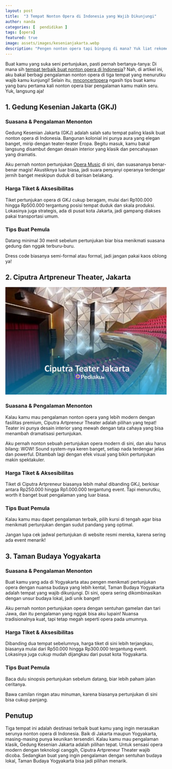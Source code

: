 ```yaml
---
layout: post
title:  "3 Tempat Nonton Opera di Indonesia yang Wajib Dikunjungi"
author: nanda
categories: [  pendidikan ]
tags: [opera]
featured: true
image: assets/images/kesenianjakarta.webp
description: "Pengen nonton opera tapi bingung di mana? Yuk liat rekomendasi tempat nonton opera dan pertunjukan di Indonesia yang wajib kamu kunjungi!."
---
```


Buat kamu yang suka seni pertunjukan, pasti pernah bertanya-tanya: Di mana sih [tempat terbaik buat nonton opera di Indonesia](https://pediaku.id/tempat-nonton-opera-di-indonesia/)? Nah, di artikel ini, aku bakal berbagi pengalaman nonton opera di tiga tempat yang menurutku wajib kamu kunjungi! Selain itu, [mnconcertopera](https://www.mnconcertopera.org/) ngasih tips buat kamu yang baru pertama kali nonton opera biar pengalaman kamu makin seru. Yuk, langsung aja!

## 1. Gedung Kesenian Jakarta (GKJ)

### Suasana & Pengalaman Menonton

Gedung Kesenian Jakarta (GKJ) adalah salah satu tempat paling klasik buat nonton opera di Indonesia. Bangunan kolonial ini punya aura yang elegan banget, mirip dengan teater-teater Eropa. Begitu masuk, kamu bakal langsung disambut dengan desain interior yang klasik dan pencahayaan yang dramatis.

Aku pernah nonton pertunjukan [Opera Music](https://www.mnconcertopera.org/2024/07/27/pertunjukan-musik-opera/) di sini, dan suasananya benar-benar magis! Akustiknya luar biasa, jadi suara penyanyi operanya terdengar jernih banget meskipun duduk di barisan belakang.

### Harga Tiket & Aksesibilitas

Tiket pertunjukan opera di GKJ cukup beragam, mulai dari Rp100.000 hingga Rp500.000 tergantung posisi tempat duduk dan skala produksi. Lokasinya juga strategis, ada di pusat kota Jakarta, jadi gampang diakses pakai transportasi umum.

### Tips Buat Pemula

Datang minimal 30 menit sebelum pertunjukan biar bisa menikmati suasana gedung dan nggak terburu-buru.

Dress code biasanya semi-formal atau formal, jadi jangan pakai kaos oblong ya!

## 2. Ciputra Artpreneur Theater, Jakarta
![teater ciputra](/assets/images/kesenianciputra.webp)
### Suasana & Pengalaman Menonton

Kalau kamu mau pengalaman nonton opera yang lebih modern dengan fasilitas premium, Ciputra Artpreneur Theater adalah pilihan yang tepat! Teater ini punya desain interior yang mewah dengan tata cahaya yang bisa menambah dramatisasi pertunjukan.

Aku pernah nonton sebuah pertunjukan opera modern di sini, dan aku harus bilang: WOW! Sound system-nya keren banget, setiap nada terdengar jelas dan powerful. Ditambah lagi dengan efek visual yang bikin pertunjukan makin spektakuler.

### Harga Tiket & Aksesibilitas

Tiket di Ciputra Artpreneur biasanya lebih mahal dibanding GKJ, berkisar antara Rp250.000 hingga Rp1.000.000 tergantung event. Tapi menurutku, worth it banget buat pengalaman yang luar biasa.

### Tips Buat Pemula

Kalau kamu mau dapet pengalaman terbaik, pilih kursi di tengah agar bisa menikmati pertunjukan dengan sudut pandang yang optimal.

Jangan lupa cek jadwal pertunjukan di website resmi mereka, karena sering ada event menarik!

## 3. Taman Budaya Yogyakarta

### Suasana & Pengalaman Menonton

Buat kamu yang ada di Yogyakarta atau pengen menikmati pertunjukan opera dengan nuansa budaya yang lebih kental, Taman Budaya Yogyakarta adalah tempat yang wajib dikunjungi. Di sini, opera sering dikombinasikan dengan unsur budaya lokal, jadi unik banget!

Aku pernah nonton pertunjukan opera dengan sentuhan gamelan dan tari Jawa, dan itu pengalaman yang nggak bisa aku lupain! Nuansa tradisionalnya kuat, tapi tetap megah seperti opera pada umumnya.

### Harga Tiket & Aksesibilitas

Dibanding dua tempat sebelumnya, harga tiket di sini lebih terjangkau, biasanya mulai dari Rp50.000 hingga Rp300.000 tergantung event. Lokasinya juga cukup mudah dijangkau dari pusat kota Yogyakarta.

### Tips Buat Pemula

Baca dulu sinopsis pertunjukan sebelum datang, biar lebih paham jalan ceritanya.

Bawa camilan ringan atau minuman, karena biasanya pertunjukan di sini bisa cukup panjang.

## Penutup

Tiga tempat ini adalah destinasi terbaik buat kamu yang ingin merasakan serunya nonton opera di Indonesia. Baik di Jakarta maupun Yogyakarta, masing-masing punya keunikan tersendiri. Kalau kamu mau pengalaman klasik, Gedung Kesenian Jakarta adalah pilihan tepat. Untuk sensasi opera modern dengan teknologi canggih, Ciputra Artpreneur Theater wajib dicoba. Sedangkan buat yang ingin pengalaman dengan sentuhan budaya lokal, Taman Budaya Yogyakarta bisa jadi pilihan menarik.